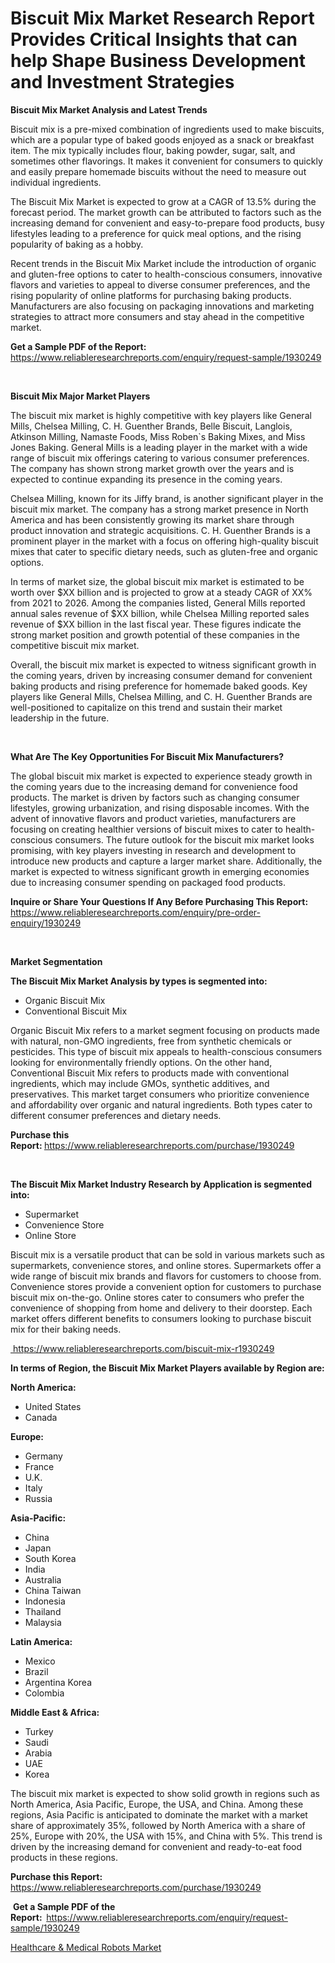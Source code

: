 <p><h1>Biscuit Mix Market Research Report Provides Critical Insights that can help Shape Business Development and Investment Strategies</h1></p><p><strong>Biscuit Mix Market Analysis and Latest Trends</strong></p>
<p><p>Biscuit mix is a pre-mixed combination of ingredients used to make biscuits, which are a popular type of baked goods enjoyed as a snack or breakfast item. The mix typically includes flour, baking powder, sugar, salt, and sometimes other flavorings. It makes it convenient for consumers to quickly and easily prepare homemade biscuits without the need to measure out individual ingredients.</p><p>The Biscuit Mix Market is expected to grow at a CAGR of 13.5% during the forecast period. The market growth can be attributed to factors such as the increasing demand for convenient and easy-to-prepare food products, busy lifestyles leading to a preference for quick meal options, and the rising popularity of baking as a hobby.</p><p>Recent trends in the Biscuit Mix Market include the introduction of organic and gluten-free options to cater to health-conscious consumers, innovative flavors and varieties to appeal to diverse consumer preferences, and the rising popularity of online platforms for purchasing baking products. Manufacturers are also focusing on packaging innovations and marketing strategies to attract more consumers and stay ahead in the competitive market.</p></p>
<p><strong>Get a Sample PDF of the Report:&nbsp;</strong> <a href="https://www.reliableresearchreports.com/enquiry/request-sample/1930249">https://www.reliableresearchreports.com/enquiry/request-sample/1930249</a></p>
<p>&nbsp;</p>
<p><strong>Biscuit Mix Major Market Players</strong></p>
<p><p>The biscuit mix market is highly competitive with key players like General Mills, Chelsea Milling, C. H. Guenther Brands, Belle Biscuit, Langlois, Atkinson Milling, Namaste Foods, Miss Roben`s Baking Mixes, and Miss Jones Baking. General Mills is a leading player in the market with a wide range of biscuit mix offerings catering to various consumer preferences. The company has shown strong market growth over the years and is expected to continue expanding its presence in the coming years.</p><p>Chelsea Milling, known for its Jiffy brand, is another significant player in the biscuit mix market. The company has a strong market presence in North America and has been consistently growing its market share through product innovation and strategic acquisitions. C. H. Guenther Brands is a prominent player in the market with a focus on offering high-quality biscuit mixes that cater to specific dietary needs, such as gluten-free and organic options.</p><p>In terms of market size, the global biscuit mix market is estimated to be worth over $XX billion and is projected to grow at a steady CAGR of XX% from 2021 to 2026. Among the companies listed, General Mills reported annual sales revenue of $XX billion, while Chelsea Milling reported sales revenue of $XX billion in the last fiscal year. These figures indicate the strong market position and growth potential of these companies in the competitive biscuit mix market.</p><p>Overall, the biscuit mix market is expected to witness significant growth in the coming years, driven by increasing consumer demand for convenient baking products and rising preference for homemade baked goods. Key players like General Mills, Chelsea Milling, and C. H. Guenther Brands are well-positioned to capitalize on this trend and sustain their market leadership in the future.</p></p>
<p>&nbsp;</p>
<p><strong>What Are The Key Opportunities For Biscuit Mix Manufacturers?</strong></p>
<p><p>The global biscuit mix market is expected to experience steady growth in the coming years due to the increasing demand for convenience food products. The market is driven by factors such as changing consumer lifestyles, growing urbanization, and rising disposable incomes. With the advent of innovative flavors and product varieties, manufacturers are focusing on creating healthier versions of biscuit mixes to cater to health-conscious consumers. The future outlook for the biscuit mix market looks promising, with key players investing in research and development to introduce new products and capture a larger market share. Additionally, the market is expected to witness significant growth in emerging economies due to increasing consumer spending on packaged food products.</p></p>
<p><strong>Inquire or Share Your Questions If Any Before Purchasing This Report:</strong> <a href="https://www.reliableresearchreports.com/enquiry/pre-order-enquiry/1930249">https://www.reliableresearchreports.com/enquiry/pre-order-enquiry/1930249</a></p>
<p>&nbsp;</p>
<p><strong>Market Segmentation</strong></p>
<p><strong>The Biscuit Mix Market Analysis by types is segmented into:</strong></p>
<p><ul><li>Organic Biscuit Mix</li><li>Conventional Biscuit Mix</li></ul></p>
<p><p>Organic Biscuit Mix refers to a market segment focusing on products made with natural, non-GMO ingredients, free from synthetic chemicals or pesticides. This type of biscuit mix appeals to health-conscious consumers looking for environmentally friendly options. On the other hand, Conventional Biscuit Mix refers to products made with conventional ingredients, which may include GMOs, synthetic additives, and preservatives. This market target consumers who prioritize convenience and affordability over organic and natural ingredients. Both types cater to different consumer preferences and dietary needs.</p></p>
<p><strong>Purchase this Report:&nbsp;</strong><a href="https://www.reliableresearchreports.com/purchase/1930249">https://www.reliableresearchreports.com/purchase/1930249</a></p>
<p>&nbsp;</p>
<p><strong>The Biscuit Mix Market Industry Research by Application is segmented into:</strong></p>
<p><ul><li>Supermarket</li><li>Convenience Store</li><li>Online Store</li></ul></p>
<p><p>Biscuit mix is a versatile product that can be sold in various markets such as supermarkets, convenience stores, and online stores. Supermarkets offer a wide range of biscuit mix brands and flavors for customers to choose from. Convenience stores provide a convenient option for customers to purchase biscuit mix on-the-go. Online stores cater to consumers who prefer the convenience of shopping from home and delivery to their doorstep. Each market offers different benefits to consumers looking to purchase biscuit mix for their baking needs.</p></p>
<p><a href="https://www.reliableresearchreports.com/biscuit-mix-r1930249">&nbsp;https://www.reliableresearchreports.com/biscuit-mix-r1930249</a></p>
<p><strong>In terms of Region, the Biscuit Mix Market Players available by Region are:</strong></p>
<p>
    <p> <strong> North America: </strong>
        <ul>
            <li>United States</li>
            <li>Canada</li>
        </ul>
        </p> 
    <p> <strong> Europe: </strong>
        <ul>
            <li>Germany</li>
            <li>France</li>
            <li>U.K.</li>
            <li>Italy</li>
            <li>Russia</li>
        </ul>
        </p> 
    <p> <strong> Asia-Pacific: </strong>
        <ul>
            <li>China</li>
            <li>Japan</li>
            <li>South Korea</li>
            <li>India</li>
            <li>Australia</li>
            <li>China Taiwan</li>
            <li>Indonesia</li>
            <li>Thailand</li>
            <li>Malaysia</li>
        </ul>
        </p> 
    <p> <strong> Latin America: </strong>
        <ul>
            <li>Mexico</li>
            <li>Brazil</li>
            <li>Argentina Korea</li>
            <li>Colombia</li>
        </ul>
        </p> 
    <p> <strong> Middle East & Africa: </strong>
        <ul>
            <li>Turkey</li>
            <li>Saudi</li>
            <li>Arabia</li>
            <li>UAE</li>
            <li>Korea</li>
        </ul>
    </p>
    </p>
<p><p>The biscuit mix market is expected to show solid growth in regions such as North America, Asia Pacific, Europe, the USA, and China. Among these regions, Asia Pacific is anticipated to dominate the market with a market share of approximately 35%, followed by North America with a share of 25%, Europe with 20%, the USA with 15%, and China with 5%. This trend is driven by the increasing demand for convenient and ready-to-eat food products in these regions.</p></p>
<p><strong>Purchase this Report: </strong><a href="https://www.reliableresearchreports.com/purchase/1930249">https://www.reliableresearchreports.com/purchase/1930249</a></p>
<p>&nbsp;<strong>Get a Sample PDF of the Report:&nbsp;&nbsp;</strong><a href="https://www.reliableresearchreports.com/enquiry/request-sample/1930249">https://www.reliableresearchreports.com/enquiry/request-sample/1930249</a></p>
<p><strong></strong></p>
<p><p><a href="https://github.com/sosoelmasry38/Market-Research-Report-List-1/blob/main/healthcare-medical-robots-market.md">Healthcare & Medical Robots Market</a></p></p>